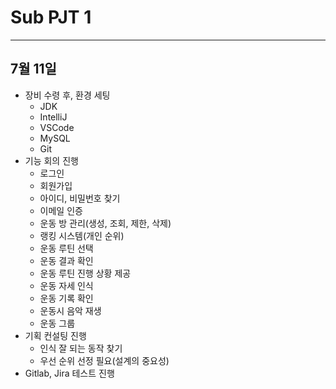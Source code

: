 # Sub PJT 1
---
## 7월 11일
- 장비 수령 후, 환경 세팅
    - JDK
    - IntelliJ
    - VSCode
    - MySQL
    - Git
- 기능 회의 진행
    - 로그인
    - 회원가입
    - 아이디, 비밀번호 찾기
    - 이메일 인증
    - 운동 방 관리(생성, 조회, 제한, 삭제)
    - 랭킹 시스템(개인 순위)
    - 운동 루틴 선택
    - 운동 결과 확인
    - 운동 루틴 진행 상황 제공
    - 운동 자세 인식
    - 운동 기록 확인
    - 운동시 음악 재생
    - 운동 그룹
- 기획 컨설팅 진행
    - 인식 잘 되는 동작 찾기
    - 우선 순위 선정 필요(설계의 중요성)
- Gitlab, Jira 테스트 진행
